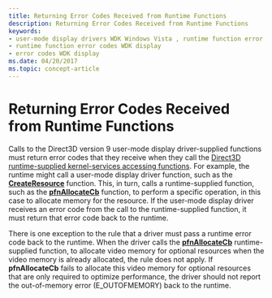 ```yaml
---
title: Returning Error Codes Received from Runtime Functions
description: Returning Error Codes Received from Runtime Functions
keywords:
- user-mode display drivers WDK Windows Vista , runtime function error codes
- runtime function error codes WDK display
- error codes WDK display
ms.date: 04/20/2017
ms.topic: concept-article
---
```


# Returning Error Codes Received from Runtime Functions

Calls to the Direct3D version 9 user-mode display driver-supplied functions must return error codes that they receive when they call the [Direct3D runtime-supplied kernel-services accessing functions](direct3d-runtime-functions-called-by-user-mode.md). For example, the runtime might call a user-mode display driver function, such as the [**CreateResource**](/windows-hardware/drivers/ddi/d3dumddi/nc-d3dumddi-pfnd3dddi_createresource) function. This, in turn, calls a runtime-supplied function, such as the [**pfnAllocateCb**](/windows-hardware/drivers/ddi/d3dumddi/nc-d3dumddi-pfnd3dddi_allocatecb) function, to perform a specific operation, in this case to allocate memory for the resource. If the user-mode display driver receives an error code from the call to the runtime-supplied function, it must return that error code back to the runtime.

There is one exception to the rule that a driver must pass a runtime error code back to the runtime. When the driver calls the [**pfnAllocateCb**](/windows-hardware/drivers/ddi/d3dumddi/nc-d3dumddi-pfnd3dddi_allocatecb) runtime-supplied function, to allocate video memory for optional resources when the video memory is already allocated, the rule does not apply. If **pfnAllocateCb** fails to allocate this video memory for optional resources that are only required to optimize performance, the driver should not report the out-of-memory error (E_OUTOFMEMORY) back to the runtime.
